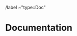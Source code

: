 /label ~"type::Doc"
<!-- 
Please select the correct template above and fill it out below. 
These HTML comments will not be rendered so there's no need to delete them. 
Do *not* close the issue yourself, we will close things once done/handled accordingly.
For checklists put an x inside the [ ] like this: [x] to mark the checkbox.
-->

# Documentation
<!-- 
Use this for anything documentation related, from issues with the readme to a wiki addition.
Please reference the existing documentation if proposing a change 
-->


